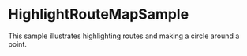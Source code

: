 # HighlightRouteMapSample
This sample illustrates highlighting routes and making a circle around a point.

